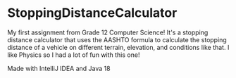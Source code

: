 # StoppingDistanceCalculator
My first assignment from Grade 12 Computer Science!  It's a stopping distance calculator that uses the AASHTO formula to calculate the stopping distance of a vehicle on different terrain, elevation, and conditions like that.  I like Physics so I had a lot of fun with this one!

Made with IntelliJ IDEA and Java 18
